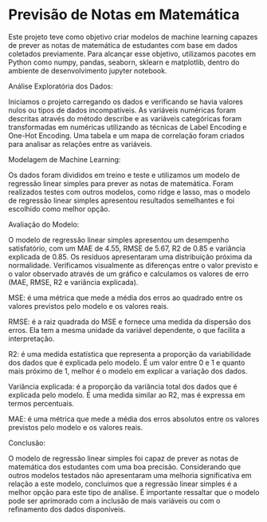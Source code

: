 # Previsão de Notas em Matemática
Este projeto teve como objetivo criar modelos de machine learning capazes de prever as notas de matemática de estudantes com base em dados coletados previamente. Para alcançar esse objetivo, utilizamos pacotes em Python como numpy, pandas, seaborn, sklearn e matplotlib, dentro do ambiente de desenvolvimento jupyter notebook.

Análise Exploratória dos Dados:

Iniciamos o projeto carregando os dados e verificando se havia valores nulos ou tipos de dados incompatíveis. As variáveis numéricas foram descritas através do método describe e as variáveis categóricas foram transformadas em numéricas utilizando as técnicas de Label Encoding e One-Hot Encoding. Uma tabela e um mapa de correlação foram criados para analisar as relações entre as variáveis.

Modelagem de Machine Learning:

Os dados foram divididos em treino e teste e utilizamos um modelo de regressão linear simples para prever as notas de matemática. Foram realizados testes com outros modelos, como ridge e lasso, mas o modelo de regressão linear simples apresentou resultados semelhantes e foi escolhido como melhor opção.

Avaliação do Modelo:

O modelo de regressão linear simples apresentou um desempenho satisfatório, com um MAE de 4.55, RMSE de 5.67, R2 de 0.85 e variância explicada de 0.85. Os resíduos apresentaram uma distribuição próxima da normalidade. Verificamos visualmente as diferenças entre o valor previsto e o valor observado através de um gráfico e calculamos os valores de erro (MAE, RMSE, R2 e variância explicada).

MSE: é uma métrica que mede a média dos erros ao quadrado entre os valores previstos pelo modelo e os valores reais. 

RMSE: é a raiz quadrada do MSE e fornece uma medida da dispersão dos erros. Ela tem a mesma unidade da variável dependente, o que facilita a interpretação.

R2: é uma medida estatística que representa a proporção da variabilidade dos dados que é explicada pelo modelo. É um valor entre 0 e 1 e quanto mais próximo de 1, melhor é o modelo em explicar a variação dos dados.

Variância explicada: é a proporção da variância total dos dados que é explicada pelo modelo. É uma medida similar ao R2, mas é expressa em termos percentuais.

MAE: é uma métrica que mede a média dos erros absolutos entre os valores previstos pelo modelo e os valores reais. 

Conclusão:

O modelo de regressão linear simples foi capaz de prever as notas de matemática dos estudantes com uma boa precisão. Considerando que outros modelos testados não apresentaram uma melhoria significativa em relação a este modelo, concluímos que a regressão linear simples é a melhor opção para este tipo de análise. É importante ressaltar que o modelo pode ser aprimorado com a inclusão de mais variáveis ou com o refinamento dos dados disponíveis.

